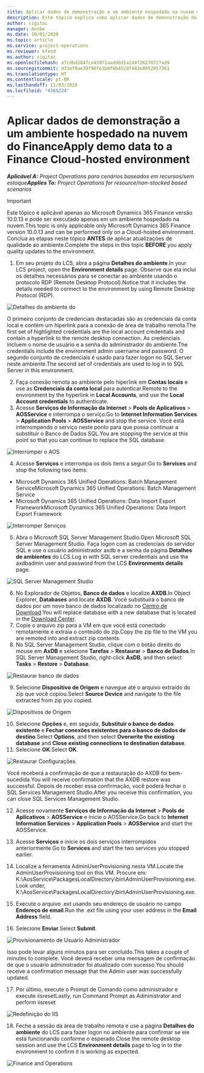 ```yaml
---
title: Aplicar dados de demonstração a um ambiente hospedado na nuvem do Finance
description: Este tópico explica como aplicar dados de demonstração do Project Operations a ambientes hospedados na nuvem do Dynamics 365 Finance.
author: sigitac
manager: Annbe
ms.date: 10/01/2020
ms.topic: article
ms.service: project-operations
ms.reviewer: kfend
ms.author: sigitac
ms.openlocfilehash: a7cdbd2847ce45972aadd0d1a2d4f26270727ad9
ms.sourcegitcommit: d33ef0ae39f90fe3b0f6b4524f483e8052057361
ms.translationtype: HT
ms.contentlocale: pt-BR
ms.lasthandoff: 11/03/2020
ms.locfileid: "4365224"
---
```

# <a name="apply-demo-data-to-a-finance-cloud-hosted-environment"></a><span data-ttu-id="f5b3f-103">Aplicar dados de demonstração a um ambiente hospedado na nuvem do Finance</span><span class="sxs-lookup"><span data-stu-id="f5b3f-103">Apply demo data to a Finance Cloud-hosted environment</span></span>

<span data-ttu-id="f5b3f-104">_**Aplicável A:** Project Operations para cenários baseados em recursos/sem estoque_</span><span class="sxs-lookup"><span data-stu-id="f5b3f-104">_**Applies To:** Project Operations for resource/non-stocked based scenarios_</span></span>

> [!IMPORTANT]
> <span data-ttu-id="f5b3f-105">Este tópico é aplicável apenas ao Microsoft Dynamics 365 Finance versão 10.0.13 e pode ser executado apenas em um ambiente hospedado na nuvem.</span><span class="sxs-lookup"><span data-stu-id="f5b3f-105">This topic is only applicable only Microsoft Dynamics 365 Finance version 10.0.13 and can be performed only on a Cloud-hosted environment.</span></span> <span data-ttu-id="f5b3f-106">Conclua as etapas neste tópico **ANTES** de aplicar atualizações de qualidade ao ambiente.</span><span class="sxs-lookup"><span data-stu-id="f5b3f-106">Complete the steps in this topic **BEFORE** you apply quality updates to the environment.</span></span>

1. <span data-ttu-id="f5b3f-107">Em seu projeto do LCS, abra a página **Detalhes do ambiente**.</span><span class="sxs-lookup"><span data-stu-id="f5b3f-107">In your LCS project, open the **Environment details** page.</span></span> <span data-ttu-id="f5b3f-108">Observe que ela inclui os detalhes necessários para se conectar ao ambiente usando o protocolo RDP (Remote Desktop Protocol).</span><span class="sxs-lookup"><span data-stu-id="f5b3f-108">Notice that it includes the details needed to connect to the environment by using Remote Desktop Protocol (RDP).</span></span>

![Detalhes do ambiente do ](./media/1EnvironmentDetails.png)

<span data-ttu-id="f5b3f-110">O primeiro conjunto de credenciais destacadas são as credenciais da conta local e contém um hiperlink para a conexão de área de trabalho remota.</span><span class="sxs-lookup"><span data-stu-id="f5b3f-110">The first set of highlighted credentials are the local account credentials and contain a hyperlink to the remote desktop connection.</span></span> <span data-ttu-id="f5b3f-111">As credenciais incluem o nome de usuário e a senha do administrador do ambiente.</span><span class="sxs-lookup"><span data-stu-id="f5b3f-111">The credentials include the environment admin username and password.</span></span> <span data-ttu-id="f5b3f-112">O segundo conjunto de credenciais é usado para fazer logon no SQL Server neste ambiente.</span><span class="sxs-lookup"><span data-stu-id="f5b3f-112">The second set of credentials are used to log in to SQL Server in this environment.</span></span>

2. <span data-ttu-id="f5b3f-113">Faça conexão remota ao ambiente pelo hiperlink em **Contas locais** e use as **Credenciais da conta local** para autenticar.</span><span class="sxs-lookup"><span data-stu-id="f5b3f-113">Remote to the environment by the hyperlink in **Local Accounts**, and use the **Local Account credentials** to authenticate.</span></span>
3. <span data-ttu-id="f5b3f-114">Acesse **Serviços de Informação da Internet** > **Pools de Aplicativos** > **AOSService** e interrompa o serviço.</span><span class="sxs-lookup"><span data-stu-id="f5b3f-114">Go to **Internet Information Services** > **Application Pools** > **AOSService** and stop the service.</span></span> <span data-ttu-id="f5b3f-115">Você está interrompendo o serviço neste ponto para que possa continuar a substituir o Banco de Dados SQL.</span><span class="sxs-lookup"><span data-stu-id="f5b3f-115">You are stopping the service at this point so that you can continue to replace the SQL database.</span></span>

![Interromper o AOS](./media/2StopAOS.png)

4. <span data-ttu-id="f5b3f-117">Acesse **Serviços** e interrompa os dois itens a seguir:</span><span class="sxs-lookup"><span data-stu-id="f5b3f-117">Go to **Services** and stop the following two items:</span></span>

- <span data-ttu-id="f5b3f-118">Microsoft Dynamics 365 Unified Operations: Batch Management Service</span><span class="sxs-lookup"><span data-stu-id="f5b3f-118">Microsoft Dynamics 365 Unified Operations: Batch Management Service</span></span>
- <span data-ttu-id="f5b3f-119">Microsoft Dynamics 365 Unified Operations: Data Import Export Framework</span><span class="sxs-lookup"><span data-stu-id="f5b3f-119">Microsoft Dynamics 365 Unified Operations: Data Import Export Framework</span></span>

![Interromper Serviços](./media/3StopServices.png)

5. <span data-ttu-id="f5b3f-121">Abra o Microsoft SQL Server Management Studio.</span><span class="sxs-lookup"><span data-stu-id="f5b3f-121">Open Microsoft SQL Server Management Studio.</span></span> <span data-ttu-id="f5b3f-122">Faça logon com as credenciais do servidor SQL e use o usuário administrador axdb e a senha da página **Detalhes de ambientes** do LCS.</span><span class="sxs-lookup"><span data-stu-id="f5b3f-122">Log in with SQL server credentials and use the axdbadmin user and password from the LCS **Environments details** page.</span></span>

![SQL Server Management Studio](./media/4SSMS.png)

6. <span data-ttu-id="f5b3f-124">No Explorador de Objetos, **Banco de dados** e localize **AXDB**.</span><span class="sxs-lookup"><span data-stu-id="f5b3f-124">In Object Explorer, **Databases** and locate **AXDB**.</span></span> <span data-ttu-id="f5b3f-125">Você substituirá o banco de dados por um novo banco de dados localizado no [Centro de Download](https://download.microsoft.com/download/1/a/3/1a314bd2-b082-4a87-abdc-1ba26c92b63d/ProjOpsDemoDataFOGARelease.zip).</span><span class="sxs-lookup"><span data-stu-id="f5b3f-125">You will replace database with a new database that is located in the [Download Center](https://download.microsoft.com/download/1/a/3/1a314bd2-b082-4a87-abdc-1ba26c92b63d/ProjOpsDemoDataFOGARelease.zip).</span></span> 
7. <span data-ttu-id="f5b3f-126">Copie o arquivo zip para a VM em que você está conectado remotamente e extraia o conteúdo do zip.</span><span class="sxs-lookup"><span data-stu-id="f5b3f-126">Copy the zip file to the VM you are remoted into and extract zip contents.</span></span>
8. <span data-ttu-id="f5b3f-127">No SQL Server Management Studio, clique com o botão direito do mouse em **AxDB** e selecione **Tarefas** > **Restaurar** > **Banco de Dados**.</span><span class="sxs-lookup"><span data-stu-id="f5b3f-127">In SQL Server Management Studio, right-click **AxDB**, and then select **Tasks** > **Restore** > **Database**.</span></span>

![Restaurar banco de dados](./media/5RestoreDatabase.png)

9. <span data-ttu-id="f5b3f-129">Selecione **Dispositivo de Origem** e navegue até o arquivo extraído do zip que você copiou.</span><span class="sxs-lookup"><span data-stu-id="f5b3f-129">Select **Source Device** and navigate to the file extracted from zip you copied.</span></span>

![Dispositivos de Origem](./media/6SourceDevice.png)

10. <span data-ttu-id="f5b3f-131">Selecione **Opções** e, em seguida, **Substituir o banco de dados existente** e **Fechar conexões existentes para o banco de dados de destino**.</span><span class="sxs-lookup"><span data-stu-id="f5b3f-131">Select **Options**, and then select **Overwrite the existing database** and **Close existing connections to destination database**.</span></span> 
11. <span data-ttu-id="f5b3f-132">Selecione **OK**.</span><span class="sxs-lookup"><span data-stu-id="f5b3f-132">Select **OK**.</span></span>

![Restaurar Configurações](./media/7RestoreSetting.png)

<span data-ttu-id="f5b3f-134">Você receberá a confirmação de que a restauração do AXDB foi bem-sucedida.</span><span class="sxs-lookup"><span data-stu-id="f5b3f-134">You will receive confirmation that the AXDB restore was successful.</span></span> <span data-ttu-id="f5b3f-135">Depois de receber essa confirmação, você poderá fechar o SQL Services Management Studio.</span><span class="sxs-lookup"><span data-stu-id="f5b3f-135">After you receive this confirmation, you can close SQL Services Management Studio.</span></span>

12. <span data-ttu-id="f5b3f-136">Acesse novamente **Serviços de Informação da Internet** > **Pools de Aplicativos** > **AOSService** e inicie o AOSService.</span><span class="sxs-lookup"><span data-stu-id="f5b3f-136">Go back to **Internet Information Services** > **Application Pools** > **AOSService** and start the AOSService.</span></span>
13. <span data-ttu-id="f5b3f-137">Acesse **Serviços** e inicie os dois serviços interrompidos anteriormente.</span><span class="sxs-lookup"><span data-stu-id="f5b3f-137">Go to **Services** and start the two services you stopped earlier.</span></span>

14. <span data-ttu-id="f5b3f-138">Localize a ferramenta AdminUserProvisioning nesta VM.</span><span class="sxs-lookup"><span data-stu-id="f5b3f-138">Locate the AdminUserProvisioning tool on this VM.</span></span> <span data-ttu-id="f5b3f-139">Procure em: K:\AosService\PackagesLocalDirectory\bin\AdminUserProvisioning.exe.</span><span class="sxs-lookup"><span data-stu-id="f5b3f-139">Look under, K:\AosService\PackagesLocalDirectory\bin\AdminUserProvisioning.exe.</span></span>
15. <span data-ttu-id="f5b3f-140">Execute o arquivo .ext usando seu endereço de usuário no campo **Endereço de email**.</span><span class="sxs-lookup"><span data-stu-id="f5b3f-140">Run the .ext file using your user address in the **Email Address** field.</span></span> 
16. <span data-ttu-id="f5b3f-141">Selecione **Enviar**.</span><span class="sxs-lookup"><span data-stu-id="f5b3f-141">Select **Submit**.</span></span>

![Provisionamento de Usuário Administrador](./media/8AdminUserProvisioning.png)

<span data-ttu-id="f5b3f-143">Isso pode levar alguns minutos para ser concluído.</span><span class="sxs-lookup"><span data-stu-id="f5b3f-143">This takes a couple of minutes to complete.</span></span> <span data-ttu-id="f5b3f-144">Você deverá receber uma mensagem de confirmação de que o usuário administrador foi atualizado com sucesso.</span><span class="sxs-lookup"><span data-stu-id="f5b3f-144">You should receive a confirmation message that the Admin user was successfully updated.</span></span>

17. <span data-ttu-id="f5b3f-145">Por último, execute o Prompt de Comando como administrador e execute iisreset</span><span class="sxs-lookup"><span data-stu-id="f5b3f-145">Lastly, run Command Prompt as Administrator and perform iisreset</span></span>

![Redefinição do IIS](./media/9IISReset.png)

18. <span data-ttu-id="f5b3f-147">Feche a sessão da área de trabalho remota e use a página **Detalhes do ambiente** do LCS para fazer logon no ambiente para confirmar se ele está funcionando conforme o esperado.</span><span class="sxs-lookup"><span data-stu-id="f5b3f-147">Close the remote desktop session and use the LCS **Environment details** page to log in to the environment to confirm it is working as expected.</span></span>

![Finance and Operations](./media/10FinanceAndOperations.png)
